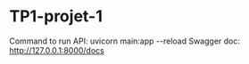 # TP1-projet-1

Command to run API: uvicorn main:app --reload
Swagger doc: http://127.0.0.1:8000/docs
